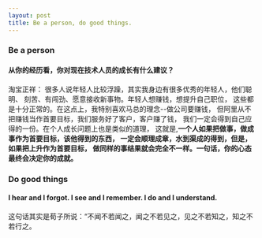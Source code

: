 ```yaml
---
layout: post
title: Be a person, do good things.
---
```


### Be a person

#### 从你的经历看，你对现在技术人员的成长有什么建议？

淘宝正祥：
很多人说年轻人比较浮躁，其实我身边有很多优秀的年轻人，他们聪明、
刻苦、有闯劲、愿意接收新事物。年轻人想赚钱，想提升自己职位，
这些都是十分正常的。在这点上，我特别喜欢马总的理念--做公司要赚钱，
但阿里从不把赚钱当作首要目标，我们服务好了客户，客户赚了钱，
我们一定会得到自己应得的一份。在个人成长问题上也是类似的道理，
这就是,**一个人如果把做事，做成事作为首要目标，该他得到的东西，
一定会顺理成章，水到渠成的得到，但是，如果把上升作为首要目标，
做同样的事结果就会完全不一样。一句话，你的心态最终会决定你的成就。**

### Do good things

#### I hear and I forgot. I see and I remember. I do and I understand.    
这句话其实是荀子所说：“不闻不若闻之，闻之不若见之，见之不若知之，知之不若行之。
